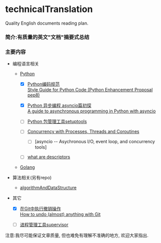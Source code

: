 # technicalTranslation
 Quality English documents reading plan.

### 简介:有质量的英文"文档"摘要式总结

### 主要内容

- 编程语言相关
    - [Python](https://github.com/kakuchange/pythonSkill)
        - [x] [Python编码规范](https://github.com/kakuchange/technicalTranslation/blob/master/language/Python/Python%E7%BC%96%E7%A0%81%E8%A7%84%E8%8C%83.md)  
          [Style Guide for Python Code (Python Enhancement Proposal pep8)](https://www.python.org/dev/peps/pep-0008/)

        - [x] [Python 异步编程 asyncio篇初探](https://github.com/kakuchange/technicalTranslation/blob/master/language/Python/Python%20%E5%BC%82%E6%AD%A5%E7%BC%96%E7%A8%8B%20asyncio%E7%AF%87.md)  
            [A guide to asynchronous programming in Python with asyncio](https://medium.freecodecamp.org/a-guide-to-asynchronous-programming-in-python-with-asyncio-232e2afa44f6)

        - [ ] [Python 包管理工具setuptools](https://github.com/kakuchange/technicalTranslation/blob/master/other/setuptools.md)

        - [ ] [Concurrency with Processes, Threads and Coroutines](https://pymotw.com/3/concurrency.html)

            - [ ] [asyncio -- Asychronous I/O, event loop, and concurrency tools]
        - [ ] [what are descriptors](https://www.blog.pythonlibrary.org/2016/06/10/python-201-what-are-descriptors/)

    - [Golang](https://golang.org/)
- 算法相关(另有repo)

    - [algorithmAndDataStructure](https://github.com/kakuchange/algorithmAndDataStructure)

- 其它
  - [x] [在Git中执行撤销操作](https://github.com/kakuchange/technicalTranslation/blob/master/other/%E5%9C%A8Git%E4%B8%AD%E6%89%A7%E8%A1%8C%E6%92%A4%E9%94%80%E6%93%8D%E4%BD%9C.md)  
    [How to undo (almost) anything with Git](https://blog.github.com/2015-06-08-how-to-undo-almost-anything-with-git/)

  - [ ] [进程管理工具supervisor](https://github.com/kakuchange/technicalTranslation/blob/master/other/supervisor.md)



注意:我尽可能保证文章质量, 但也难免有理解不准确的地方, 欢迎大家指出.  
